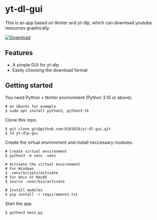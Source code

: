 # yt-dl-gui
 This is an app based on tkinter and yt-dlp, which can download youtube resources graphically. 
 
[![Download](https://img.shields.io/badge/Download-Green.svg?style=flat&logo=github)](https://github.com/D101028/yt-dl-gui/archive/refs/heads/main.zip)


## Features
- A simple GUI for yt-dlp
- Easily choosing the download format

## Getting started

You need Python + tkinter environment (Python 3.10 or above). 
```shell
# on Ubuntu for example
$ sudo apt install python3, python3-tk
```

Clone this repo.
```shell
$ git clone git@github.com:D101028/yt-dl-gui.git
$ cd yt-dlp-gui
```

Create the virtual environment and install neccessary modules. 
```shell
# Create virtual environment
$ python3 -m venv .venv

# Activate the virtual environment
# For Windows
$ .venv/Scripts/activate
# For Unix or MacOS
$ source .venv/bin/activate

# Install modules
$ pip install -r requirements.txt
```

Start the app.
```shell
$ python3 main.py
```